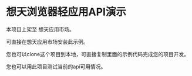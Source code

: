 # 想天浏览器轻应用API演示

本项目上架至 想天应用市场。

可直接在想天应用市场安装此示例。

您也可以clone这个项目到本地，可直接复制里面的示例代码完成您的项目开发。

您也可以用此项目测试当前的api可用情况。
